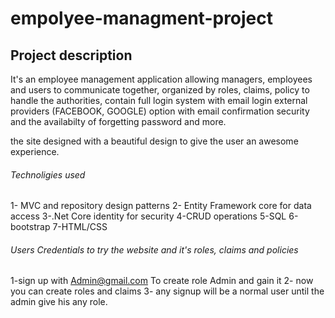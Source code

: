 # empolyee-managment-project

## Project description

It's an employee management application allowing managers, employees and users to communicate together, organized by roles, claims, policy to handle the authorities, contain full login system with email login external providers (FACEBOOK, GOOGLE) option with email confirmation security and the availabilty of forgetting password and more.

the site designed with a beautiful design to give the user an awesome experience.


###### Technoligies used

1- MVC and repository design patterns
2- Entity Framework core for data access
3-.Net Core identity for security
4-CRUD operations
5-SQL
6-bootstrap
7-HTML/CSS



###### Users Credentials to try the website and it's roles, claims and policies

<!-- To gain admin role and create it for the first time !-->
1-sign up with Admin@gmail.com To create role Admin and gain it
2- now you can create roles and claims
3- any signup will be a normal user until the admin give his any role.
 

